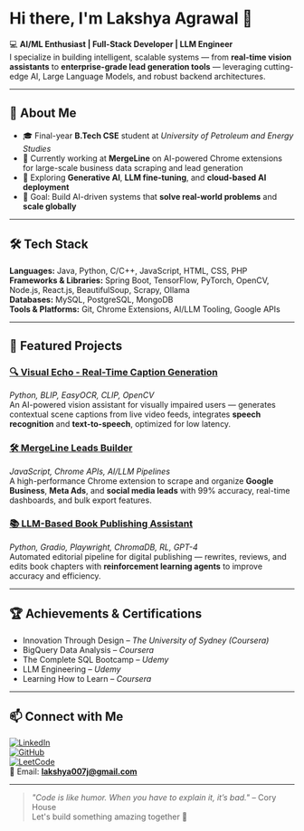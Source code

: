 # Hi there, I'm Lakshya Agrawal 👋

💻 **AI/ML Enthusiast | Full-Stack Developer | LLM Engineer**  
I specialize in building intelligent, scalable systems — from **real-time vision assistants** to **enterprise-grade lead generation tools** — leveraging cutting-edge AI, Large Language Models, and robust backend architectures.

---

## 🚀 About Me
- 🎓 Final-year **B.Tech CSE** student at *University of Petroleum and Energy Studies*
- 🔭 Currently working at **MergeLine** on AI-powered Chrome extensions for large-scale business data scraping and lead generation
- 🌱 Exploring **Generative AI**, **LLM fine-tuning**, and **cloud-based AI deployment**
- 🎯 Goal: Build AI-driven systems that **solve real-world problems** and **scale globally**

---

## 🛠 Tech Stack
**Languages:** Java, Python, C/C++, JavaScript, HTML, CSS, PHP  
**Frameworks & Libraries:** Spring Boot, TensorFlow, PyTorch, OpenCV, Node.js, React.js, BeautifulSoup, Scrapy, Ollama  
**Databases:** MySQL, PostgreSQL, MongoDB  
**Tools & Platforms:** Git, Chrome Extensions, AI/LLM Tooling, Google APIs

---

## 📌 Featured Projects
### [🔍 Visual Echo - Real-Time Caption Generation](https://github.com/exoexo-1/Real-Time-Caption-Generation-for-Visually-Impaired)  
*Python, BLIP, EasyOCR, CLIP, OpenCV*  
An AI-powered vision assistant for visually impaired users — generates contextual scene captions from live video feeds, integrates **speech recognition** and **text-to-speech**, optimized for low latency.

### [🛠 MergeLine Leads Builder](http://mergeline.in/)  
*JavaScript, Chrome APIs, AI/LLM Pipelines*  
A high-performance Chrome extension to scrape and organize **Google Business**, **Meta Ads**, and **social media leads** with 99% accuracy, real-time dashboards, and bulk export features.

### [📚 LLM-Based Book Publishing Assistant](https://github.com/exoexo-1/Automated-Book-Publication-Workflow)  
*Python, Gradio, Playwright, ChromaDB, RL, GPT-4*  
Automated editorial pipeline for digital publishing — rewrites, reviews, and edits book chapters with **reinforcement learning agents** to improve accuracy and efficiency.

---

## 🏆 Achievements & Certifications
- Innovation Through Design – *The University of Sydney (Coursera)*
- BigQuery Data Analysis – *Coursera*
- The Complete SQL Bootcamp – *Udemy*
- LLM Engineering – *Udemy*
- Learning How to Learn – *Coursera*

---

## 📫 Connect with Me
[![LinkedIn](https://img.shields.io/badge/LinkedIn-Connect-blue?style=flat&logo=linkedin)](https://www.linkedin.com/in/lakshya-agrawal-35689226b/)  
[![GitHub](https://img.shields.io/badge/GitHub-Profile-black?style=flat&logo=github)](https://github.com/exoexo-1)  
[![LeetCode](https://img.shields.io/badge/LeetCode-Profile-orange?style=flat&logo=leetcode)](https://leetcode.com/u/exo098/)  
📧 Email: **lakshya007j@gmail.com**

---

> *"Code is like humor. When you have to explain it, it’s bad."* – Cory House  
Let's build something amazing together 🚀
